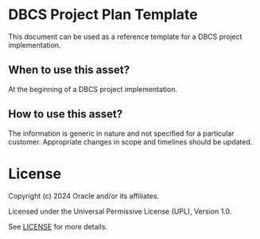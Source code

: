# DBCS Project Plan Template

This document can be used as a reference template for a DBCS project implementation.

## When to use this asset?

At the beginning of a DBCS project implementation.

## How to use this asset?

The information is generic in nature and not specified for a particular customer. Appropriate changes in scope and timelines should be updated.

# License

Copyright (c) 2024 Oracle and/or its affiliates.

Licensed under the Universal Permissive License (UPL), Version 1.0.

See [LICENSE](https://github.com/oracle-devrel/technology-engineering/blob/main/LICENSE) for more details.
